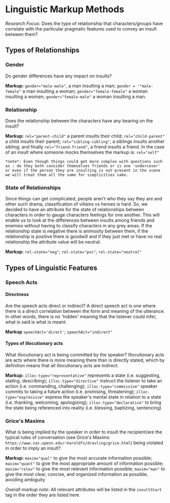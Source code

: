 # Linguistic Markup Methods

*Research Focus:* Does the type of relationship that characters/groups have correlate with the particular pragmatic features used to convey an insult between them?

## Types of Relationships

### Gender
Do gender differences have any impact on insults?

**Markup:** `gender="male-male"`, a man insulting a man; `gender = '"male-female"` a man insulting a woman; `gender="female-female"` a woman insulting a woman; `gender="female-male"` a woman insulting a man.

### Relationship
Does the relationship between the characters have any bearing on the insult?

**Markup:** `rel="parent-child"` a parent insults their child; `rel="child-parent"` a child insults their parent; `rel="sibling-sibling"`, a siblings insults another sibling; and finally `rel="friend-friend"`, a friend insults a friend. In the case of an insult where someone mocks themselves the markup is: `rel="self"`

    *note*: Even though things could get more complex with questions such as : do they both consider themselves friends or is one 'undercover' or even if the person they are insulting is not present in the scene we will treat them all the same for simplicities sake.

### State of Relationships
Since things can get complicated, people aren't who they say they are and other such drama, classification of villains vs heroes is hard. So, we decided to have an attribute for the state of relationships between characters in order to gauge characters feelings for one another. This will enable us to look at the differences between insults among friends and enemies without having to classify characters in any grey areas. If the relationship state is negative there is animosity between them, if the relationship is positive there is goodwill and if they just met or have no real relationship the attribute value will be neutral.

**Markup:** `rel-state="neg"`; `rel-state="pos"`; `rel-state="neutral"`

## Types of Linguistic Features

### Speech Acts

#### Directness
Are the speech acts direct or indirect? A direct speech act is one where there is a direct correlation between the form and meaning of the utterance. In other words, there is no 'hidden' meaning that the listener could infer, what is said is what is meant.

**Markup** `speechAct='direct'`; `speechAct="indirect"`

#### Types of illocutionary acts
What illocutionary act is being committed by the speaker? Illocutionary acts are acts where there is more meaning there than is directly stated, which by definition means that all illocutionary acts are indirect.

**Markup:** `illoc-type="representative"` represents a state (i.e. suggesting, stating, describing); `illoc-type="directive"` instruct the listener to take an action (i.e. commanding, challenging); `illoc-type="commissive"` speaker commits to taking a future action (i.e. promising, threatening); `illoc-type="expressive"` express the speaker's mental state in relation to a state (i.e. thanking, welcoming, apologizing); `illoc-type="declarative"` to bring the state being referenced into reality (i.e. blessing, baptizing, sentencing)

### Grice's Maxims
What is being implied by the speaker in order to insult the recipient/are the typical rules of conversation (see Grice's Maxims: `https://www.sas.upenn.edu/~haroldfs/dravling/grice.html`) being violated in order to imply an insult?

**Markup:** `maxim="qual"` to give the most accurate information possible; `maxim="quant"` to give the most appropriate amount of information possible; `maxim="relev"` to give the most relevant information possible; `maxim="man"` to give the most clear, concise, and organized information as possible, avoiding ambiguity


  *Overall markup note:* All relevant attributes will be listed in the `insultStart` tag in the order they are listed here.
